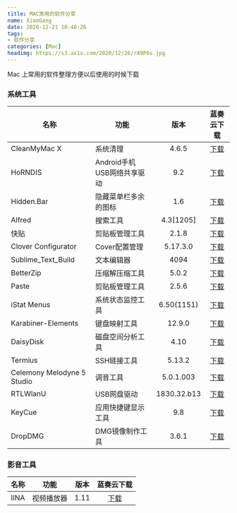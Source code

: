 ```yaml
---
title: MAC常用的软件分享
name: XiaoGang
date: 2020-12-21 10:40:26
tags:
- 软件分享
categories: [Mac]
headimg: https://s3.ax1x.com/2020/12/26/r49P6s.jpg
---
```

Mac 上常用的软件整理方便以后使用的时候下载
<!-- more -->
### 系统工具

| 名称 | 功能 | 版本 | 蓝奏云下载 |
| --- | --- |  :-----: | :-----: |
| CleanMyMac X | 系统清理 | 4.6.5 | [下载](https://wws.lanzous.com/i2ov8dpsbli)|
| HoRNDIS |  Android手机USB网络共享驱动 |9.2 | [下载](https://wws.lanzous.com/i1bg7jk4n2d)|
| Hidden.Bar | 隐藏菜单栏多余的图标 | 1.6 | [下载](https://wws.lanzous.com/iCOEUjk4o0h)|
| Alfred | 搜索工具 | 4.3[1205] | [下载](https://wws.lanzous.com/i4WsJjk4mbg)|
| 快贴 |  剪贴板管理工具 |2.1.8 | [下载](https://wws.lanzous.com/iELpbjk4nyf)|
| Clover Configurator| Cover配置管理 | 5.17.3.0 | [下载](https://wws.lanzous.com/i5nrGjk4l9i)|
| Sublime_Text_Build| 文本编辑器 | 4094 | [下载](https://wws.lanzous.com/iD7jejk4l7g)|
|  BetterZip | 压缩解压缩工具  | 5.0.2 | [下载](https://wws.lanzous.com/iKFWIjk4ksb)|
| Paste | 剪贴板管理工具 |2.5.6 | [下载](https://wws.lanzous.com/iQxctjk4kpi)|
|  iStat Menus | 系统状态监控工具 | 6.50(1151) | [下载](https://wws.lanzous.com/iLfzKjk4jda)|
|  Karabiner-Elements |  键盘映射工具 |12.9.0 | [下载](https://wws.lanzous.com/ikiyhjk4j7e)|
| DaisyDisk |  磁盘空间分析工具 | 4.10 | [下载](https://wws.lanzous.com/iIClpdx5euf)|
| Termius | SSH链接工具 |5.13.2 | [下载](https://wws.lanzous.com/ihinidpt8ej)|
| Celemony Melodyne 5 Studio | 调音工具 | 5.0.1.003 | [下载](https://wws.lanzous.com/i0OMRdps4gb)|
| RTLWlanU | USB网盘驱动 | 1830.32.b13 | [下载](https://wws.lanzous.com/if50Xjk5y6j)|
| KeyCue | 应用快捷键显示工具 | 9.8 | [下载](https://wws.lanzous.com/izydTjpyf8b)|
| DropDMG | DMG镜像制作工具 | 3.6.1 | [下载](https://wws.lanzous.com/ipChmjpygyd)|

### 影音工具


| 名称 | 功能 | 版本 | 蓝奏云下载 |
| --- | --- |  :-----: | :-----: |
| IINA | 视频播放器 | 1.11 | [下载](https://wws.lanzous.com/iM5ibjpyged)|
